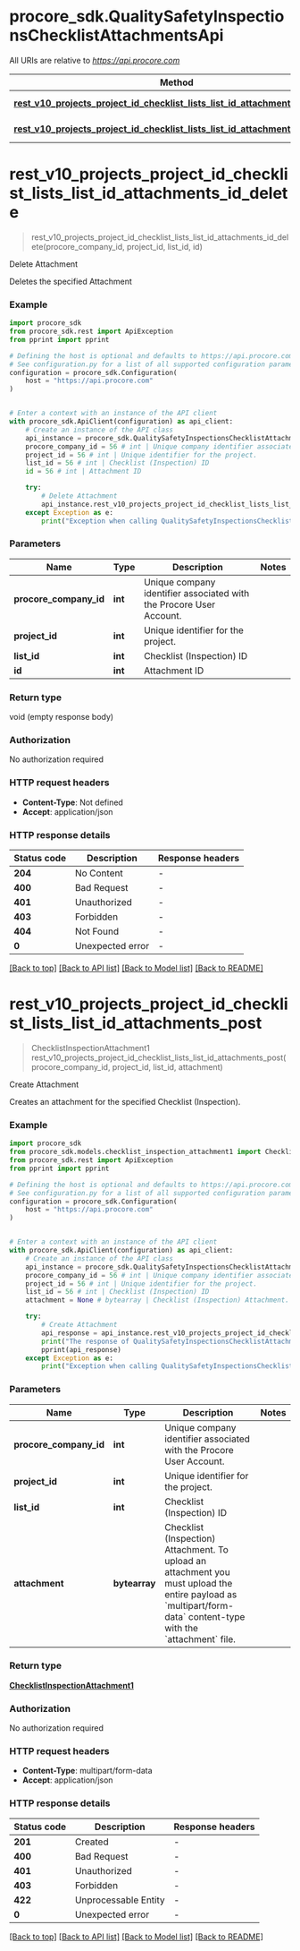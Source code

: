 # procore_sdk.QualitySafetyInspectionsChecklistAttachmentsApi

All URIs are relative to *https://api.procore.com*

Method | HTTP request | Description
------------- | ------------- | -------------
[**rest_v10_projects_project_id_checklist_lists_list_id_attachments_id_delete**](QualitySafetyInspectionsChecklistAttachmentsApi.md#rest_v10_projects_project_id_checklist_lists_list_id_attachments_id_delete) | **DELETE** /rest/v1.0/projects/{project_id}/checklist/lists/{list_id}/attachments/{id} | Delete Attachment
[**rest_v10_projects_project_id_checklist_lists_list_id_attachments_post**](QualitySafetyInspectionsChecklistAttachmentsApi.md#rest_v10_projects_project_id_checklist_lists_list_id_attachments_post) | **POST** /rest/v1.0/projects/{project_id}/checklist/lists/{list_id}/attachments | Create Attachment


# **rest_v10_projects_project_id_checklist_lists_list_id_attachments_id_delete**
> rest_v10_projects_project_id_checklist_lists_list_id_attachments_id_delete(procore_company_id, project_id, list_id, id)

Delete Attachment

Deletes the specified Attachment

### Example


```python
import procore_sdk
from procore_sdk.rest import ApiException
from pprint import pprint

# Defining the host is optional and defaults to https://api.procore.com
# See configuration.py for a list of all supported configuration parameters.
configuration = procore_sdk.Configuration(
    host = "https://api.procore.com"
)


# Enter a context with an instance of the API client
with procore_sdk.ApiClient(configuration) as api_client:
    # Create an instance of the API class
    api_instance = procore_sdk.QualitySafetyInspectionsChecklistAttachmentsApi(api_client)
    procore_company_id = 56 # int | Unique company identifier associated with the Procore User Account.
    project_id = 56 # int | Unique identifier for the project.
    list_id = 56 # int | Checklist (Inspection) ID
    id = 56 # int | Attachment ID

    try:
        # Delete Attachment
        api_instance.rest_v10_projects_project_id_checklist_lists_list_id_attachments_id_delete(procore_company_id, project_id, list_id, id)
    except Exception as e:
        print("Exception when calling QualitySafetyInspectionsChecklistAttachmentsApi->rest_v10_projects_project_id_checklist_lists_list_id_attachments_id_delete: %s\n" % e)
```



### Parameters


Name | Type | Description  | Notes
------------- | ------------- | ------------- | -------------
 **procore_company_id** | **int**| Unique company identifier associated with the Procore User Account. | 
 **project_id** | **int**| Unique identifier for the project. | 
 **list_id** | **int**| Checklist (Inspection) ID | 
 **id** | **int**| Attachment ID | 

### Return type

void (empty response body)

### Authorization

No authorization required

### HTTP request headers

 - **Content-Type**: Not defined
 - **Accept**: application/json

### HTTP response details

| Status code | Description | Response headers |
|-------------|-------------|------------------|
**204** | No Content |  -  |
**400** | Bad Request |  -  |
**401** | Unauthorized |  -  |
**403** | Forbidden |  -  |
**404** | Not Found |  -  |
**0** | Unexpected error |  -  |

[[Back to top]](#) [[Back to API list]](../README.md#documentation-for-api-endpoints) [[Back to Model list]](../README.md#documentation-for-models) [[Back to README]](../README.md)

# **rest_v10_projects_project_id_checklist_lists_list_id_attachments_post**
> ChecklistInspectionAttachment1 rest_v10_projects_project_id_checklist_lists_list_id_attachments_post(procore_company_id, project_id, list_id, attachment)

Create Attachment

Creates an attachment for the specified Checklist (Inspection).

### Example


```python
import procore_sdk
from procore_sdk.models.checklist_inspection_attachment1 import ChecklistInspectionAttachment1
from procore_sdk.rest import ApiException
from pprint import pprint

# Defining the host is optional and defaults to https://api.procore.com
# See configuration.py for a list of all supported configuration parameters.
configuration = procore_sdk.Configuration(
    host = "https://api.procore.com"
)


# Enter a context with an instance of the API client
with procore_sdk.ApiClient(configuration) as api_client:
    # Create an instance of the API class
    api_instance = procore_sdk.QualitySafetyInspectionsChecklistAttachmentsApi(api_client)
    procore_company_id = 56 # int | Unique company identifier associated with the Procore User Account.
    project_id = 56 # int | Unique identifier for the project.
    list_id = 56 # int | Checklist (Inspection) ID
    attachment = None # bytearray | Checklist (Inspection) Attachment. To upload an attachment you must upload the entire payload as `multipart/form-data` content-type with the `attachment` file.

    try:
        # Create Attachment
        api_response = api_instance.rest_v10_projects_project_id_checklist_lists_list_id_attachments_post(procore_company_id, project_id, list_id, attachment)
        print("The response of QualitySafetyInspectionsChecklistAttachmentsApi->rest_v10_projects_project_id_checklist_lists_list_id_attachments_post:\n")
        pprint(api_response)
    except Exception as e:
        print("Exception when calling QualitySafetyInspectionsChecklistAttachmentsApi->rest_v10_projects_project_id_checklist_lists_list_id_attachments_post: %s\n" % e)
```



### Parameters


Name | Type | Description  | Notes
------------- | ------------- | ------------- | -------------
 **procore_company_id** | **int**| Unique company identifier associated with the Procore User Account. | 
 **project_id** | **int**| Unique identifier for the project. | 
 **list_id** | **int**| Checklist (Inspection) ID | 
 **attachment** | **bytearray**| Checklist (Inspection) Attachment. To upload an attachment you must upload the entire payload as &#x60;multipart/form-data&#x60; content-type with the &#x60;attachment&#x60; file. | 

### Return type

[**ChecklistInspectionAttachment1**](ChecklistInspectionAttachment1.md)

### Authorization

No authorization required

### HTTP request headers

 - **Content-Type**: multipart/form-data
 - **Accept**: application/json

### HTTP response details

| Status code | Description | Response headers |
|-------------|-------------|------------------|
**201** | Created |  -  |
**400** | Bad Request |  -  |
**401** | Unauthorized |  -  |
**403** | Forbidden |  -  |
**422** | Unprocessable Entity |  -  |
**0** | Unexpected error |  -  |

[[Back to top]](#) [[Back to API list]](../README.md#documentation-for-api-endpoints) [[Back to Model list]](../README.md#documentation-for-models) [[Back to README]](../README.md)

